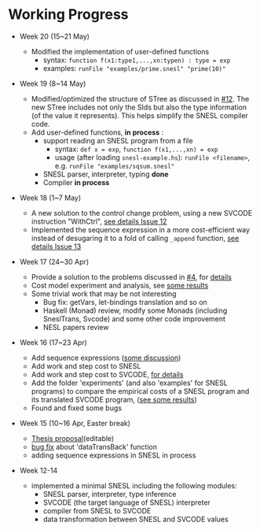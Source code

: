 # Working Progress
+ Week 20 (15~21 May)
    + Modified the implementation of user-defined functions
        - syntax: `function f(x1:type1,...,xn:typen) : type = exp`
        - examples: `runFile "examples/prime.snesl" "prime(10)"`
    
+ Week 19 (8~14 May)
    + Modified/optimized the structure of STree as discussed in [#12](https://github.com/Ginko-X/Streaming_NESL/issues/12). The new STree includes not only the SIds but also the type information (of the value it represents). This helps simplify the SNESL compiler code.
    + Add user-defined functions, **in process** : 
        - support reading an SNESL program from a file             
            - syntax: `def x = exp`, `function f(x1,...,xn) = exp` 
            - usage (after loading `snesl-example.hs`): `runFile <filename>`, e.g. `runFile "examples/sqsum.snesl"`
        - SNESL parser, interpreter, typing **done** 
        - Compiler **in process**
    
+ Week 18 (1~7 May)
    + A new solution to the control change problem, using a new SVCODE instruction "WithCtrl", [see details Issue 12](https://github.com/Ginko-X/Streaming_NESL/issues/12)
    + Implemented the sequence expression in a more cost-efficient way instead of desugaring it to a fold of calling `_append` function, [see details Issue 13](https://github.com/Ginko-X/Streaming_NESL/issues/13)
    
+ Week 17 (24~30 Apr)
    + Provide a solution to the problems discussed in [#4](https://github.com/Ginko-X/Streaming_NESL/issues/4), for [details](https://github.com/Ginko-X/Streaming_NESL/issues/10)
    + Cost model experiment and analysis, see [some results](https://github.com/Ginko-X/Streaming_NESL/issues/11)
    + Some trivial work that may be not interesting
        + Bug fix: getVars, let-bindings translation and so on
        + Haskell (Monad) review, modify some Monads (including SneslTrans, Svcode) and some other code improvement
        + NESL papers review
    
  
+ Week 16 (17~23 Apr)
    + Add sequence expressions ([some discussion](https://github.com/Ginko-X/Streaming_NESL/issues/4))
    + Add work and step cost to SNESL
    + Add work and step cost to SVCODE, [for details](https://github.com/Ginko-X/Streaming_NESL/commit/8aabcf45a7d26202c738c8d246190cb03646ece1)
    + Add the folder 'experiments' (and also 'examples' for SNESL programs) to compare the empirical costs of a SNESL program and its translated SVCODE program, ([see some results](https://github.com/Ginko-X/Streaming_NESL/issues/9))
    + Found and fixed some bugs


+ Week 15 (10~16 Apr, Easter break)
    + [Thesis proposal](https://docs.google.com/document/d/1xeS902Cb_PUidC7BxDZYzvpoMYaEfMEPG5s9OC0j_gg/edit?usp=sharing)(editable)
    + [bug fix](https://github.com/Ginko-X/Streaming_NESL/commit/23a97947f47920117e0840ec92ccc6b9bf8f0c5f) about 'dataTransBack' function
    + adding sequence expressions in SNESL in process
    
+ Week 12-14
    + implemented a minimal SNESL including the following modules:
        + SNESL parser, interpreter, type inference
        + SVCODE (the target language of SNESL) interpreter
        + compiler from SNESL to SVCODE
        + data transformation between SNESL and SVCODE values	
